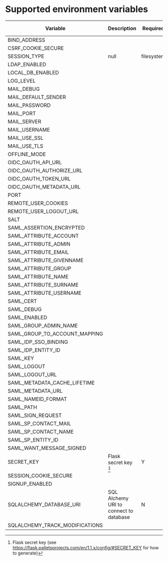 # Supported environment variables

| Variable | Description | Required | Default value |
| ---------| ----------- | -------- | ------------- |
| BIND_ADDRESS | 
| CSRF_COOKIE_SECURE | 
| SESSION_TYPE | null|filesystem|sqlalchemy |  | filesystem | 
| LDAP_ENABLED | 
| LOCAL_DB_ENABLED | 
| LOG_LEVEL | 
| MAIL_DEBUG |
| MAIL_DEFAULT_SENDER | 
| MAIL_PASSWORD | 
| MAIL_PORT | 
| MAIL_SERVER | 
| MAIL_USERNAME | 
| MAIL_USE_SSL | 
| MAIL_USE_TLS | 
| OFFLINE_MODE | 
| OIDC_OAUTH_API_URL |  |  |  |
| OIDC_OAUTH_AUTHORIZE_URL |
| OIDC_OAUTH_TOKEN_URL |  |  |  |
| OIDC_OAUTH_METADATA_URL |  |  |  |
| PORT | 
| REMOTE_USER_COOKIES |
| REMOTE_USER_LOGOUT_URL |
| SALT |
| SAML_ASSERTION_ENCRYPTED |
| SAML_ATTRIBUTE_ACCOUNT | 
| SAML_ATTRIBUTE_ADMIN | 
| SAML_ATTRIBUTE_EMAIL | 
| SAML_ATTRIBUTE_GIVENNAME | 
| SAML_ATTRIBUTE_GROUP | 
| SAML_ATTRIBUTE_NAME | 
| SAML_ATTRIBUTE_SURNAME | 
| SAML_ATTRIBUTE_USERNAME | 
| SAML_CERT | 
| SAML_DEBUG | 
| SAML_ENABLED | 
| SAML_GROUP_ADMIN_NAME | 
| SAML_GROUP_TO_ACCOUNT_MAPPING | 
| SAML_IDP_SSO_BINDING | 
| SAML_IDP_ENTITY_ID | 
| SAML_KEY | 
| SAML_LOGOUT | 
| SAML_LOGOUT_URL | 
| SAML_METADATA_CACHE_LIFETIME | 
| SAML_METADATA_URL | 
| SAML_NAMEID_FORMAT | 
| SAML_PATH | 
| SAML_SIGN_REQUEST | 
| SAML_SP_CONTACT_MAIL | 
| SAML_SP_CONTACT_NAME | 
| SAML_SP_ENTITY_ID | 
| SAML_WANT_MESSAGE_SIGNED | 
| SECRET_KEY   | Flask secret key [^1] | Y | no default |
| SESSION_COOKIE_SECURE | 
| SIGNUP_ENABLED | 
| SQLALCHEMY_DATABASE_URI | SQL Alchemy URI to connect to database | N | no default |
| SQLALCHEMY_TRACK_MODIFICATIONS | 

[^1]: Flask secret key (see https://flask.palletsprojects.com/en/1.1.x/config/#SECRET_KEY for how to generate)
